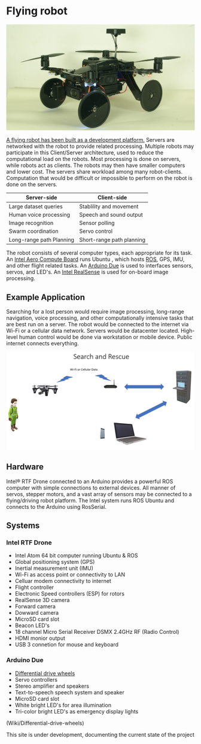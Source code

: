 # Flying robot

![Quad Image](images//IMGP1502.JPG)

[A flying robot has been built as a development platform.](https://github.com/PhilippeDoucette/Intel-RTF-Drone-with-servo-control/wiki)  Servers are networked with the robot to provide related processing. Multiple robots may participate in this Client/Server architecture, used to reduce the computational load on the robots.  Most processing is done on servers, while robots act as clients.  The robots may then have smaller computers and lower cost. The servers share workload among many robot-clients. Computation that would be difficult or impossible to perform on the robot is done on the servers.  

| Server-side              | Client-side               |
| ------------------------ |---------------------------|
| Large dataset queries    | Stablility and movement   |
| Human voice processing   | Speech and sound output   |
| Image recognition        | Sensor polling            |
| Swarm coordination       | Servo control             |
| Long-range path Planning | Short-range path planning |

The robot consists of several computer types, each appropriate for its task. An [Intel Aero Compute Board](https://software.intel.com/en-us/aero/compute-board) runs Ubuntu , which hosts [ROS](http://www.ros.org), GPS, IMU, and other flight related tasks.  An [Arduino Due](https://store.arduino.cc/usa/due) is used to interfaces sensors, servos, and LED's.  An [Intel RealSense](https://www.intel.com/content/www/us/en/architecture-and-technology/realsense-overview.html) is used for on-board image processing.

## Example Application
Searching for a lost person would require image processing, long-range navigation, voice processing, and other computationally intensive tasks that are best run on a server.  The robot would be connected to the internet via Wi-Fi or a cellular data network.  Servers would be datacenter located. High-level human control would be done via workstation or mobile device. Public internet connects everything.


![Search and Rescue](images/Search_and_Rescue.jpg)

## Hardware

Intel® RTF Drone connected to an Arduino provides a powerful ROS computer with simple connections to external devices. All manner of servos, stepper motors, and a vast array of sensors may be connected to a flying/driving robot platform. The Intel system runs ROS Ubuntu and connects to the Arduino using RosSerial.

## Systems
### Intel RTF Drone
* Intel Atom 64 bit computer running Ubuntu & ROS
* Global positioning system (GPS)
* Inertial measurement unit (IMU) 
* Wi-Fi as access point or connectivity to LAN
* Celluar modem connectivity to internet
* Flight controller
* Electronic Speed controllers (ESP) for rotors
* RealSense 3D camera
* Forward camera
* Dowward camera
* MicroSD card slot
* Beacon LED's
* 18 channel Micro Serial Receiver DSMX 2.4GHz RF (Radio Control)
* HDMI monior output
* USB 3 connetion for mouse and keyboard
### Arduino Due
* [Differential drive wheels](https://github.com/PhilippeDoucette/Flying-Robot/wiki/Differential-drive-wheels)
* Servo controllers
* Stereo amplifier and speakers
* Text-to-speech speech system and speaker
* MicroSD card slot
* White bright LED's for area illumination
* Tri-color bright LED's as emergency display lights


(Wiki/Differential-drive-wheels)


This site is under development, documenting the current state of the project
